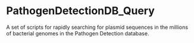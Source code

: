 # PathogenDetectionDB_Query
A set of scripts for rapidly searching for plasmid sequences in the millions of bacterial genomes in the Pathogen Detection database.
